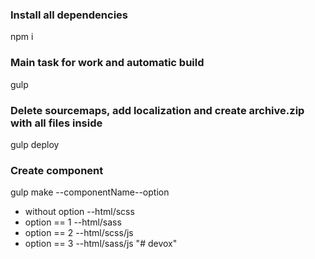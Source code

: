 ### Install all dependencies
npm i

### Main task for work and automatic build
gulp

### Delete sourcemaps, add localization and create archive.zip with all files inside
gulp deploy

### Create component
gulp make --componentName--option

* without option  --html/scss
* option == 1     --html/sass 
* option == 2     --html/scss/js 
* option == 3     --html/sass/js 
"# devox" 

